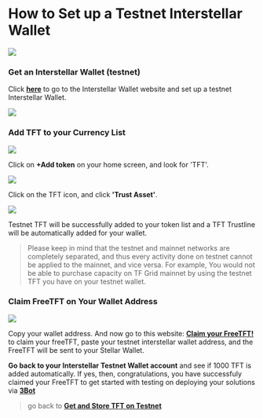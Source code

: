 # How to Set up a Testnet Interstellar Wallet 
![](interstellar_start.png)

### Get an Interstellar Wallet (testnet) 

Click [__here__]( https://testnet.interstellar.exchange/app) to go to the Interstellar Wallet website and set up a testnet Interstellar Wallet.

![](stellar_dashboard.png)

### Add TFT to your Currency List

![](interstellar_tft1.png)

Click on __+Add token__ on your home screen, and look for 'TFT'. 

![](interstellar_tft2.png)

Click on the TFT icon, and click __'Trust Asset'__.

![](interstellar_tft3.png)

Testnet TFT will be successfully added to your token list and a TFT Trustline will be automatically added for your wallet.

> Please keep in mind that the testnet and mainnet networks are completely separated, and thus every activity done on testnet cannot be applied to the mainnet, and vice versa. For example, You would not be able to purchase capacity on TF Grid mainnet by using the testnet TFT you have on your testnet wallet.

### Claim FreeTFT on Your Wallet Address

![](testnet_tft.png)

Copy your wallet address. And now go to this website: [__Claim your FreeTFT!__](https://gettft.testnet.grid.tf)  to claim your freeTFT, paste your testnet interstellar wallet address, and the FreeTFT will be sent to your Stellar Wallet.

__Go back to your Interstellar Testnet Wallet account__ and see if 1000 TFT is added automatically. If yes, then, congratulations, you have successfuly claimed your FreeTFT to get started with testing on deploying your solutions via [__3Bot__](testnet_3bot.md)

> go back to [__Get and Store TFT on Testnet__](testnet_gettft.md)